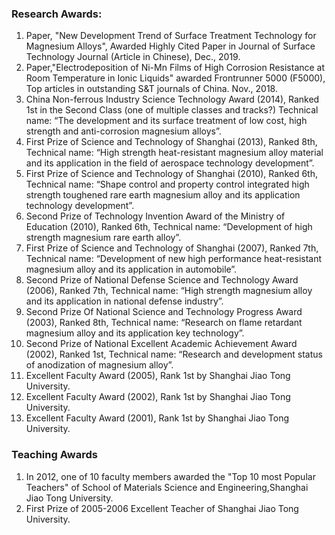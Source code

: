 ### Research Awards:
1. Paper, "New Development Trend of Surface Treatment Technology for Magnesium Alloys", Awarded Highly Cited Paper in Journal of Surface Technology Journal (Article in Chinese), Dec., 2019.  
2. Paper,"Electrodeposition of Ni-Mn Films of High Corrosion Resistance at Room Temperature in Ionic Liquids" awarded Frontrunner 5000 (F5000), Top articles in outstanding S&T journals of China. Nov., 2018.
3. China Non-ferrous Industry Science Technology Award (2014), Ranked 1st in the Second Class (one of multiple classes and tracks?) Technical name: “The development and its surface treatment of low cost, high strength and anti-corrosion magnesium alloys”.
4. First Prize of Science and Technology of Shanghai (2013), Ranked 8th, Technical name: “High strength heat-resistant magnesium alloy material and its application in the field of aerospace technology development”.
5. First Prize of Science and Technology of Shanghai (2010), Ranked 6th, Technical name: “Shape control and property control integrated high strength toughened rare earth magnesium alloy and its application technology development”.
6. Second Prize of Technology Invention Award of the Ministry of Education (2010), Ranked 6th, Technical name: “Development of high strength magnesium rare earth alloy”.
7. First Prize of Science and Technology of Shanghai (2007), Ranked 7th, Technical name: “Development of new high performance heat-resistant magnesium alloy and its application in automobile”.
8. Second Prize of National Defense Science and Technology Award (2006), Ranked 7th, Technical name: “High strength magnesium alloy and its application in national defense industry”.
9. Second Prize Of National Science and Technology Progress Award (2003), Ranked 8th, Technical name: “Research on flame retardant magnesium alloy and its application key technology”.
10. Second Prize of National Excellent Academic Achievement Award (2002), Ranked 1st, Technical name: “Research and development status of anodization of magnesium alloy”.
11. Excellent Faculty Award (2005), Rank 1st by Shanghai Jiao Tong University.
12. Excellent Faculty Award (2002), Rank 1st by Shanghai Jiao Tong University.
13. Excellent Faculty Award (2001), Rank 1st by Shanghai Jiao Tong University.

### Teaching Awards
1. In 2012, one of 10 faculty members awarded the "Top 10 most Popular Teachers" of School of Materials Science and Engineering,Shanghai Jiao Tong University.
2. First Prize of 2005-2006 Excellent Teacher of Shanghai Jiao Tong University.


